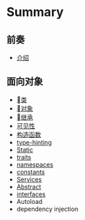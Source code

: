 # Summary

## 前奏

* [介绍](README.md)

## 面向对象

* [类](class.md)
* [对象](object.md)
* [继承](inheritance.md)
* [可见性](visibility.md)
* [构造函数](constructor.md)
* [type-hinting](type-hinting.md)
* [Static](static.md)
* [traits](traits.md)
* [namespaces](namespaces.md)
* [constants](constants.md)
* [Services](services.md)
* [Abstract](abstract.md)
* [interfaces](interfaces.md)
* Autoload
* dependency injection

